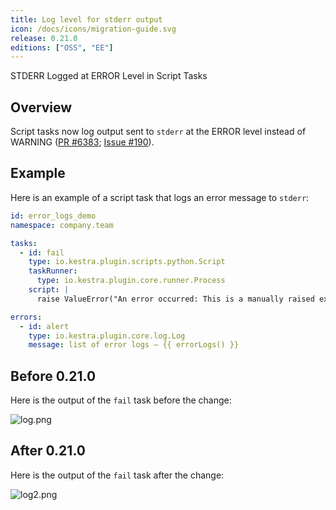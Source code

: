 ```yaml
---
title: Log level for stderr output
icon: /docs/icons/migration-guide.svg
release: 0.21.0
editions: ["OSS", "EE"]
---
```


STDERR Logged at ERROR Level in Script Tasks

## Overview

Script tasks now log output sent to `stderr` at the ERROR level instead of WARNING ([PR #6383](https://github.com/kestra-io/kestra/pull/6383); [Issue #190](https://github.com/kestra-io/plugin-scripts/issues/190)).

## Example

Here is an example of a script task that logs an error message to `stderr`:

```yaml
id: error_logs_demo
namespace: company.team

tasks:
  - id: fail
    type: io.kestra.plugin.scripts.python.Script
    taskRunner:
      type: io.kestra.plugin.core.runner.Process
    script: |
      raise ValueError("An error occurred: This is a manually raised exception.")

errors:
  - id: alert
    type: io.kestra.plugin.core.log.Log
    message: list of error logs — {{ errorLogs() }}
```

## Before 0.21.0

Here is the output of the `fail` task before the change:

![log.png](@assets/docs/migration-guide/0-21/stderr-log-level1.png)

## After 0.21.0

Here is the output of the `fail` task after the change:

![log2.png](@assets/docs/migration-guide/0-21/stderr-log-level2.png)